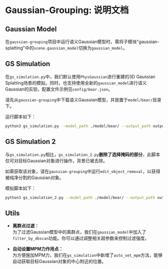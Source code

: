 # Gaussian-Grouping: 说明文档

## Gaussian Model

在`gaussian-grouping`项目中运行语义Gaussian模型时，需将子模块"gaussian-splatting"中的`scene.gaussian_model`切换为`gaussian_model`。

## GS Simulation

在`gs_simulation.py`中，我们默认使用`PhysGaussian`进行重建的3D Gaussian Splatting场景的模拟。同时，也支持使用全新的`gaussian_model`进行语义Gaussian的实验，配置文件示例见`config/bear.json`。

请先从`gaussian-grouping`中下载语义Gaussian模型，并放置于`model/bear/`目录下。

运行脚本如下：

```bash
python3 gs_simulation.py --model_path ./model/bear/ --output_path output --config ./config/bear.json --render_img --compile_video
```

## GS Simulation 2

与`gs_simulation.py`相比，`gs_simulation_2.py`**删除了选择掩码的部分**，此脚本仅可对目标Gaussian对象进行操作，背景已被去除。

如需获取该对象，请在`gaussian-grouping`中运行`edit_object_removal`，以获得被纯净分割的Gaussian对象。

模拟脚本如下：

```bash
python3 gs_simulation_2.py --model_path ./model/bear/ --output_path output2 --config ./config/bear.json --render_img --compile_video
```


## Utils

- **离群点过滤：**  
  为了过滤Gaussian模型中的离群点，我们在`gaussian_model`中加入了`filter_by_dbscan`功能。你可以通过调整相关超参数来控制过滤强度。

- **自动设置MPM力作用点：**  
  为方便施加MPM力，我们在`gs_simulation`中新增了`auto_set_mpm`方法，能够自动获取目标Gaussian对象的中心附近的位置。
